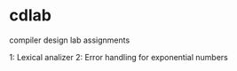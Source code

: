 # cdlab

compiler design lab assignments


1: Lexical analizer
2: Error handling for exponential numbers
